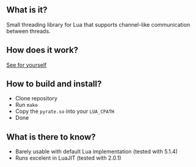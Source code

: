 ## What is it?
Small threading library for Lua that supports channel-like communication between threads.

## How does it work?
[See for yourself](https://github.com/vapourismo/pyrate/blob/master/example.lua)

## How to build and install?
 - Clone repository
 - Run `make`
 - Copy the `pyrate.so` into your `LUA_CPATH`
 - Done

## What is there to know?
 - Barely usable with default Lua implementation (tested with 5.1.4)
 - Runs excelent in LuaJIT (tested with 2.0.1)
